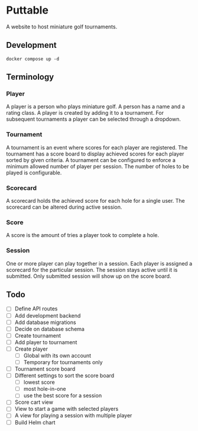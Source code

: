 # Puttable

A website to host miniature golf tournaments.

## Development

```shell
docker compose up -d
```

## Terminology

### Player

A player is a person who plays miniature golf. A person has a name and a rating class.
A player is created by adding it to a tournament. For subsequent tournaments a player can be selected through a dropdown.

### Tournament

A tournament is an event where scores for each player are registered.
The tournament has a score board to display achieved scores for each player sorted by given criteria.
A tournament can be configured to enforce a minimum allowed number of player per session.
The number of holes to be played is configurable.

### Scorecard

A scorecard holds the achieved score for each hole for a single user. The scorecard can be altered during active session.
### Score

A score is the amount of tries a player took to complete a hole.

### Session

One or more player can play together in a session. Each player is assigned a scorecard for the particular session.
The session stays active until it is submitted. Only submitted session will show up on the score board.

## Todo

- [ ] Define API routes
- [ ] Add development backend
- [ ] Add database migrations
- [ ] Decide on database schema
- [ ] Create tournament
- [ ] Add player to tournament
- [ ] Create player
  - [ ] Global with its own account
  - [ ] Temporary for tournaments only
- [ ] Tournament score board
- [ ] Different settings to sort the score board
  - [ ] lowest score
  - [ ] most hole-in-one
  - [ ] use the best score for a session
- [ ] Score cart view
- [ ] View to start a game with selected players
- [ ] A view for playing a session with multiple player
- [ ] Build Helm chart